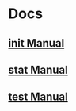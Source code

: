 # Docs

## [init Manual](init/init.md)

## [stat Manual](stat/stat.md)

## [test Manual](test/test.md)

